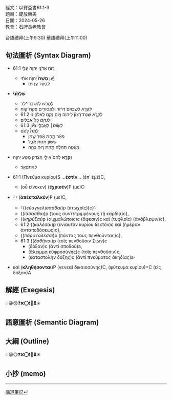 
經文：以賽亞書61:1-3   
題目：綻放榮美   
日期：2024-05-26   
教會：石牌長老教會   

台語禮拜(上午9:30)
華語禮拜(上午11:00)

## 句法圖析 (Syntax Diagram)

- 61:1 ר֛וּחַ אֲדֹנָ֥י יְהוִ֖ה עָלָ֑י 
	- יַ֡עַן **מָשַׁח֩** יְהוָ֙ה אֹתִ֜י 
		- *לְבַשֵּׂ֣ר* עֲנָוִ֗ים 
- **שְׁלָחַ֙נִי֙** 
	- *לַחֲבֹ֣שׁ* לְנִשְׁבְּרֵי־לֵ֔ב 
	- *לִקְרֹ֤א* לִשְׁבוּיִם֙ דְּר֔וֹר וְלַאֲסוּרִ֖ים פְּקַח־קֽוֹחַ׃ 
	- 61:2 *לִקְרֹ֤א* שְׁנַת־רָצוֹן֙ לַֽיהוָ֔ה וְי֥וֹם נָקָ֖ם לֵאלֹהֵ֑ינוּ 
	- *לְנַחֵ֖ם* כָּל־אֲבֵלִֽים׃
	- 61:3 *לָשׂ֣וּם*׀ לַאֲבֵלֵ֣י צִיּ֗וֹן 
	- *לָתֵת֩* לָהֶ֙ם 
		- פְּאֵ֜ר תַּ֣חַת אֵ֗פֶר שֶׁ֤מֶן 
		- שָׂשׂוֹן֙ תַּ֣חַת אֵ֔בֶל 
		- מַעֲטֵ֣ה תְהִלָּ֔ה תַּ֖חַת ר֣וּחַ כֵּהָ֑ה 
- **וְקֹרָ֤א** לָהֶם֙ אֵילֵ֣י הַצֶּ֔דֶק מַטַּ֥ע יְהוָ֖ה 
	- *לְהִתְפָּאֵֽר*׃

- 61:1 (Πνεῦμα κυρίου)S ...<strong>ἐστὶν</strong>... (ἐπ᾽ ἐμέ)C, 
	- (οὗ εἵνεκεν) (**ἔχρισέν**)P (με)C·
- ⸉⸊ (**ἀπέσταλκέν**)P (με)C, 
	- ⸉{(*εὐαγγελίσασθαι*)p (πτωχοῖς))c}⸊
	- {(*ἰάσασθαι*)p (τοὺς συντετριμμένους τῇ καρδίᾳ)c}, 
	- {(*κηρύξαι*)p (αἰχμαλώτοις)c (ἄφεσιν)c καὶ (τυφλοῖς) (ἀνάβλεψιν)c},
	- 61:2 {(*καλέσαι*)p (ἐνιαυτὸν κυρίου δεκτὸν)c καὶ (ἡμέραν ἀνταποδόσεως)c}, 
	- {(*παρακαλέσαι*)p (πάντας τοὺς πενθοῦντας)c},
	- 61:3 {(*δοθῆναι*)p (τοῖς πενθοῦσιν Σιων)c 
		- (δόξαν)c (ἀντὶ σποδοῦ)a, 
		- (ἄλειμμα εὐφροσύνης)c (τοῖς πενθοῦσιν)c, 
		- (καταστολὴν δόξης)c (ἀντὶ πνεύματος ἀκηδίας)a·
- καὶ (**κληθήσονται**)P (γενεαὶ δικαιοσύνης)C, (φύτευμα κυρίου)=C (εἰς δόξαν)A

## 解經 (Exegesis)
💡😀😢❓❌⭕❗🎀🎗️✳️

## 語意圖析 (Semantic Diagram)

## 大綱 (Outline)
💡😀😢❓❌⭕❗🎀🎗️✳️

## 小抄 (memo)




---


[講道筆記↵](README.md)

